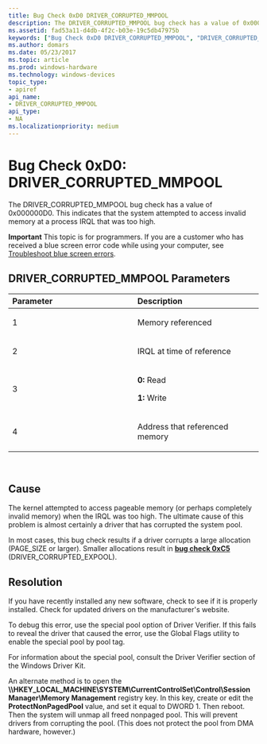 ```yaml
---
title: Bug Check 0xD0 DRIVER_CORRUPTED_MMPOOL
description: The DRIVER_CORRUPTED_MMPOOL bug check has a value of 0x000000D0. This indicates that the system attempted to access invalid memory at a process IRQL that was too high.
ms.assetid: fad53a11-d4db-4f2c-b03e-19c5db47975b
keywords: ["Bug Check 0xD0 DRIVER_CORRUPTED_MMPOOL", "DRIVER_CORRUPTED_MMPOOL"]
ms.author: domars
ms.date: 05/23/2017
ms.topic: article
ms.prod: windows-hardware
ms.technology: windows-devices
topic_type:
- apiref
api_name:
- DRIVER_CORRUPTED_MMPOOL
api_type:
- NA
ms.localizationpriority: medium
---
```


# Bug Check 0xD0: DRIVER\_CORRUPTED\_MMPOOL


The DRIVER\_CORRUPTED\_MMPOOL bug check has a value of 0x000000D0. This indicates that the system attempted to access invalid memory at a process IRQL that was too high.

**Important** This topic is for programmers. If you are a customer who has received a blue screen error code while using your computer, see [Troubleshoot blue screen errors](http://windows.microsoft.com/windows-10/troubleshoot-blue-screen-errors).

## DRIVER\_CORRUPTED\_MMPOOL Parameters


<table>
<colgroup>
<col width="50%" />
<col width="50%" />
</colgroup>
<thead>
<tr class="header">
<th align="left">Parameter</th>
<th align="left">Description</th>
</tr>
</thead>
<tbody>
<tr class="odd">
<td align="left"><p>1</p></td>
<td align="left"><p>Memory referenced</p></td>
</tr>
<tr class="even">
<td align="left"><p>2</p></td>
<td align="left"><p>IRQL at time of reference</p></td>
</tr>
<tr class="odd">
<td align="left"><p>3</p></td>
<td align="left"><p><strong>0:</strong> Read</p>
<p><strong>1:</strong> Write</p></td>
</tr>
<tr class="even">
<td align="left"><p>4</p></td>
<td align="left"><p>Address that referenced memory</p></td>
</tr>
</tbody>
</table>

 

Cause
-----

The kernel attempted to access pageable memory (or perhaps completely invalid memory) when the IRQL was too high. The ultimate cause of this problem is almost certainly a driver that has corrupted the system pool.

In most cases, this bug check results if a driver corrupts a large allocation (PAGE\_SIZE or larger). Smaller allocations result in [**bug check 0xC5**](bug-check-0xc5--driver-corrupted-expool.md) (DRIVER\_CORRUPTED\_EXPOOL).

Resolution
----------

If you have recently installed any new software, check to see if it is properly installed. Check for updated drivers on the manufacturer's website.

To debug this error, use the special pool option of Driver Verifier. If this fails to reveal the driver that caused the error, use the Global Flags utility to enable the special pool by pool tag.

For information about the special pool, consult the Driver Verifier section of the Windows Driver Kit.

An alternate method is to open the **\\\\HKEY\_LOCAL\_MACHINE\\SYSTEM\\CurrentControlSet\\Control\\Session Manager\\Memory Management** registry key. In this key, create or edit the **ProtectNonPagedPool** value, and set it equal to DWORD 1. Then reboot. Then the system will unmap all freed nonpaged pool. This will prevent drivers from corrupting the pool. (This does not protect the pool from DMA hardware, however.)

 

 




